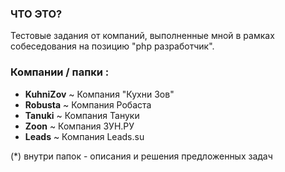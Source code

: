 ### ЧТО ЭТО?

Тестовые задания от компаний, выполненные мной в рамках собеседования на позицию "php разработчик".

### Компании / папки :
- **KuhniZov**  ~ Компания "Кухни Зов"
- **Robusta**   ~ Компания Робаста
- **Tanuki**    ~ Компания Тануки
- **Zoon**      ~ Компания ЗУН.РУ
- **Leads**     ~ Компания Leads.su

(*) внутри  папок - описания и решения предложенных задач